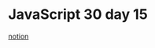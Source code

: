 # JavaScript 30 day 15

[notion](https://www.notion.so/JavaScript-30-day-15-44fe47a121e242dd80bd5061fa6b5797#f3f52dd768434d7fa467bf6a13323aff)
